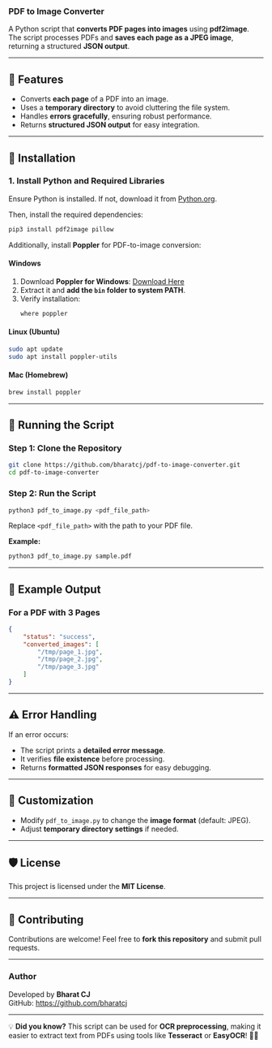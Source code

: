 ### PDF to Image Converter

A Python script that **converts PDF pages into images** using **pdf2image**.  
The script processes PDFs and **saves each page as a JPEG image**, returning a structured **JSON output**.

---

## 🚀 Features
- Converts **each page** of a PDF into an image.
- Uses a **temporary directory** to avoid cluttering the file system.
- Handles **errors gracefully**, ensuring robust performance.
- Returns **structured JSON output** for easy integration.

---

## 🔧 **Installation**

### **1. Install Python and Required Libraries**
Ensure Python is installed. If not, download it from [Python.org](https://www.python.org/downloads/).

Then, install the required dependencies:

```sh
pip3 install pdf2image pillow
```

Additionally, install **Poppler** for PDF-to-image conversion:

#### **Windows**
1. Download **Poppler for Windows**: [Download Here](https://github.com/oschwartz10612/poppler-windows/releases/)
2. Extract it and **add the `bin` folder to system PATH**.
3. Verify installation:
   ```sh
   where poppler
   ```

#### **Linux (Ubuntu)**
```sh
sudo apt update
sudo apt install poppler-utils
```

#### **Mac (Homebrew)**
```sh
brew install poppler
```

---

## 🎯 **Running the Script**
### **Step 1: Clone the Repository**
```sh
git clone https://github.com/bharatcj/pdf-to-image-converter.git
cd pdf-to-image-converter
```

### **Step 2: Run the Script**
```sh
python3 pdf_to_image.py <pdf_file_path>
```
Replace `<pdf_file_path>` with the path to your PDF file.

**Example:**
```sh
python3 pdf_to_image.py sample.pdf
```

---

## 📜 **Example Output**
### **For a PDF with 3 Pages**
```json
{
    "status": "success",
    "converted_images": [
        "/tmp/page_1.jpg",
        "/tmp/page_2.jpg",
        "/tmp/page_3.jpg"
    ]
}
```

---

## ⚠️ **Error Handling**
If an error occurs:
- The script prints a **detailed error message**.
- It verifies **file existence** before processing.
- Returns **formatted JSON responses** for easy debugging.

---

## 🔄 **Customization**
- Modify `pdf_to_image.py` to change the **image format** (default: JPEG).
- Adjust **temporary directory settings** if needed.

---

## 🛡️ **License**
This project is licensed under the **MIT License**.

---

## 🤝 **Contributing**
Contributions are welcome! Feel free to **fork this repository** and submit pull requests.

---

### **Author**
Developed by **Bharat CJ**  
GitHub: https://github.com/bharatcj

---

💡 **Did you know?** This script can be used for **OCR preprocessing**, making it easier to extract text from PDFs using tools like **Tesseract** or **EasyOCR**! 🚀📄